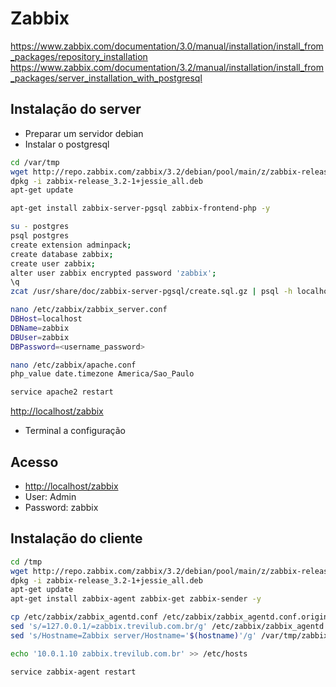 # Zabbix

<https://www.zabbix.com/documentation/3.0/manual/installation/install_from_packages/repository_installation>
<https://www.zabbix.com/documentation/3.2/manual/installation/install_from_packages/server_installation_with_postgresql>

## Instalação do server

* Preparar um servidor debian
* Instalar o postgresql

```sh
cd /var/tmp
wget http://repo.zabbix.com/zabbix/3.2/debian/pool/main/z/zabbix-release/zabbix-release_3.2-1+jessie_all.deb
dpkg -i zabbix-release_3.2-1+jessie_all.deb
apt-get update

apt-get install zabbix-server-pgsql zabbix-frontend-php -y

su - postgres
psql postgres
create extension adminpack;
create database zabbix;
create user zabbix;
alter user zabbix encrypted password 'zabbix';
\q
zcat /usr/share/doc/zabbix-server-pgsql/create.sql.gz | psql -h localhost zabbix zabbix

nano /etc/zabbix/zabbix_server.conf
DBHost=localhost
DBName=zabbix
DBUser=zabbix
DBPassword=<username_password>

nano /etc/zabbix/apache.conf
php_value date.timezone America/Sao_Paulo

service apache2 restart
```

<http://localhost/zabbix>

* Terminal a configuração

## Acesso

* <http://localhost/zabbix>
* User: Admin
* Password: zabbix

## Instalação do cliente

```sh
cd /tmp
wget http://repo.zabbix.com/zabbix/3.2/debian/pool/main/z/zabbix-release/zabbix-release_3.2-1+jessie_all.deb
dpkg -i zabbix-release_3.2-1+jessie_all.deb
apt-get update
apt-get install zabbix-agent zabbix-get zabbix-sender -y

cp /etc/zabbix/zabbix_agentd.conf /etc/zabbix/zabbix_agentd.conf.original
sed 's/=127.0.0.1/=zabbix.trevilub.com.br/g' /etc/zabbix/zabbix_agentd.conf.original > /var/tmp/zabbix
sed 's/Hostname=Zabbix server/Hostname='$(hostname)'/g' /var/tmp/zabbix > /etc/zabbix/zabbix_agentd.conf

echo '10.0.1.10 zabbix.trevilub.com.br' >> /etc/hosts

service zabbix-agent restart
```
